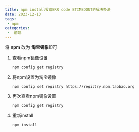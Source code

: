 ```yaml
---
title: npm install报错ERR code ETIMEDOUT的解决办法
date: 2023-12-13
tags:
 - npm
categories:
 -  前端
---
```


<!-- # npm install报错ERR code ETIMEDOUT的解决办法 -->

将 **npm** 改为 **淘宝镜像**即可

1. 查看npm镜像设置

   ```shell
   npm config get registry
   ```

2. 将npm设置为淘宝镜像

   ```shell
   npm config set registry https://registry.npm.taobao.org
   ```

3. 再次查看npm镜像设置

   ```shell
   npm config get registry
   ```

4. 重新install

   ```shell
   npm install
   ```

   